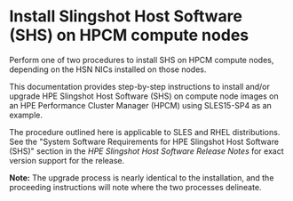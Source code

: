 
# Install Slingshot Host Software (SHS) on HPCM compute nodes

Perform one of two procedures to install SHS on HPCM compute nodes, depending on the HSN NICs installed on those nodes.

This documentation provides step-by-step instructions to install and/or upgrade HPE Slingshot Host Software (SHS) on compute node images on an HPE Performance Cluster Manager (HPCM) using SLES15-SP4 as an example.

The procedure outlined here is applicable to SLES and RHEL distributions.
See the "System Software Requirements for HPE Slingshot Host Software (SHS)" section in the _HPE Slingshot Host Software Release Notes_ for exact version support for the release.

**Note:** The upgrade process is nearly identical to the installation, and the proceeding instructions will note where the two processes delineate.
